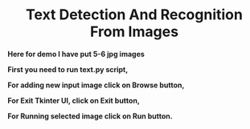 <h1> <center> Text Detection And Recognition From Images </center> </h1>
<b>
Here for demo I have put 5-6 jpg images
<p>First you need to run text.py script,</p>
<p>For adding new input image click on Browse button,</p>
<p>For Exit Tkinter UI, click on Exit button,</p>
<p>For Running selected image click on Run button.
</p>
</b>

